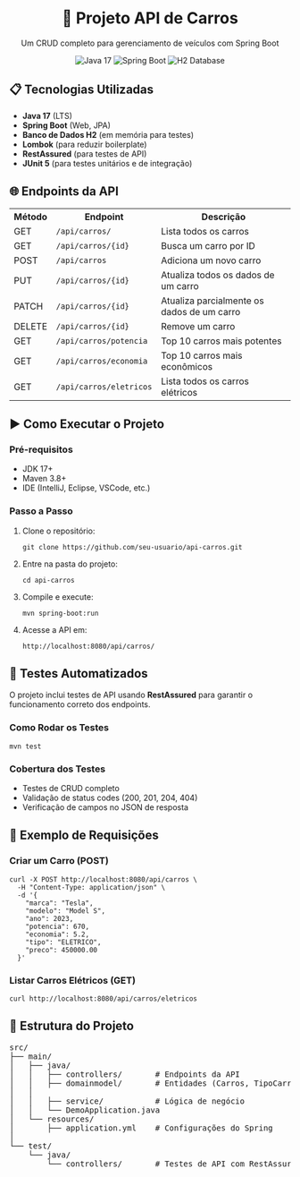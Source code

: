 <h1 align="center">🚗 Projeto API de Carros</h1>

<p align="center">
  Um CRUD completo para gerenciamento de veículos com Spring Boot
</p>

<div align="center">
  <img src="https://img.shields.io/badge/Java-17-%23ED8B00?logo=java" alt="Java 17">
  <img src="https://img.shields.io/badge/Spring_Boot-3.1.5-%236DB33F?logo=spring" alt="Spring Boot">
  <img src="https://img.shields.io/badge/H2-Database-%2325A162?logo=h2" alt="H2 Database">
</div>

<h2>📋 Tecnologias Utilizadas</h2>
<ul>
  <li><strong>Java 17</strong> (LTS)</li>
  <li><strong>Spring Boot</strong> (Web, JPA)</li>
  <li><strong>Banco de Dados H2</strong> (em memória para testes)</li>
  <li><strong>Lombok</strong> (para reduzir boilerplate)</li>
  <li><strong>RestAssured</strong> (para testes de API)</li>
  <li><strong>JUnit 5</strong> (para testes unitários e de integração)</li>
</ul>

<h2>🌐 Endpoints da API</h2>

<table>
  <tr>
    <th>Método</th>
    <th>Endpoint</th>
    <th>Descrição</th>
  </tr>
  <tr>
    <td>GET</td>
    <td><code>/api/carros/</code></td>
    <td>Lista todos os carros</td>
  </tr>
  <tr>
    <td>GET</td>
    <td><code>/api/carros/{id}</code></td>
    <td>Busca um carro por ID</td>
  </tr>
  <tr>
    <td>POST</td>
    <td><code>/api/carros</code></td>
    <td>Adiciona um novo carro</td>
  </tr>
  <tr>
    <td>PUT</td>
    <td><code>/api/carros/{id}</code></td>
    <td>Atualiza todos os dados de um carro</td>
  </tr>
  <tr>
    <td>PATCH</td>
    <td><code>/api/carros/{id}</code></td>
    <td>Atualiza parcialmente os dados de um carro</td>
  </tr>
  <tr>
    <td>DELETE</td>
    <td><code>/api/carros/{id}</code></td>
    <td>Remove um carro</td>
  </tr>
  <tr>
    <td>GET</td>
    <td><code>/api/carros/potencia</code></td>
    <td>Top 10 carros mais potentes</td>
  </tr>
  <tr>
    <td>GET</td>
    <td><code>/api/carros/economia</code></td>
    <td>Top 10 carros mais econômicos</td>
  </tr>
  <tr>
    <td>GET</td>
    <td><code>/api/carros/eletricos</code></td>
    <td>Lista todos os carros elétricos</td>
  </tr>
</table>

<h2>▶️ Como Executar o Projeto</h2>

<h3>Pré-requisitos</h3>
<ul>
  <li>JDK 17+</li>
  <li>Maven 3.8+</li>
  <li>IDE (IntelliJ, Eclipse, VSCode, etc.)</li>
</ul>

<h3>Passo a Passo</h3>
<ol>
  <li>Clone o repositório:
    <pre><code>git clone https://github.com/seu-usuario/api-carros.git</code></pre>
  </li>
  <li>Entre na pasta do projeto:
    <pre><code>cd api-carros</code></pre>
  </li>
  <li>Compile e execute:
    <pre><code>mvn spring-boot:run</code></pre>
  </li>
  <li>Acesse a API em:
    <pre><code>http://localhost:8080/api/carros/</code></pre>
  </li>
</ol>

<h2>🧪 Testes Automatizados</h2>
<p>O projeto inclui testes de API usando <strong>RestAssured</strong> para garantir o funcionamento correto dos endpoints.</p>

<h3>Como Rodar os Testes</h3>
<pre><code>mvn test</code></pre>

<h3>Cobertura dos Testes</h3>
<ul>
  <li>Testes de CRUD completo</li>
  <li>Validação de status codes (200, 201, 204, 404)</li>
  <li>Verificação de campos no JSON de resposta</li>
</ul>

<h2>📡 Exemplo de Requisições</h2>

<h3>Criar um Carro (POST)</h3>
<pre><code>curl -X POST http://localhost:8080/api/carros \
  -H "Content-Type: application/json" \
  -d '{
    "marca": "Tesla",
    "modelo": "Model S",
    "ano": 2023,
    "potencia": 670,
    "economia": 5.2,
    "tipo": "ELETRICO",
    "preco": 450000.00
  }'</code></pre>

<h3>Listar Carros Elétricos (GET)</h3>
<pre><code>curl http://localhost:8080/api/carros/eletricos</code></pre>

<h2>📂 Estrutura do Projeto</h2>
<pre>
src/
├── main/
│   ├── java/
│   │   ├── controllers/       # Endpoints da API
│   │   ├── domainmodel/       # Entidades (Carros, TipoCarro)
│   │   
│   │   ├── service/           # Lógica de negócio
│   │   └── DemoApplication.java
│   └── resources/
│       ├── application.yml    # Configurações do Spring
│       
└── test/
    └── java/
        └── controllers/       # Testes de API com RestAssured
</pre>

